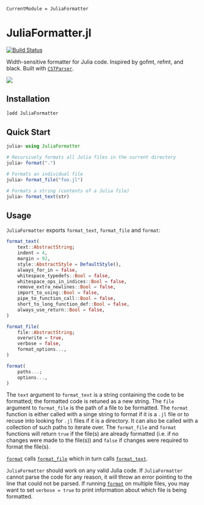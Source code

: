 ```@meta
CurrentModule = JuliaFormatter
```

# JuliaFormatter.jl

[![Build Status](https://travis-ci.org/domluna/JuliaFormatter.jl.svg?branch=master)](https://travis-ci.org/domluna/JuliaFormatter.jl)

Width-sensitive formatter for Julia code. Inspired by gofmt, refmt, and black. Built with [`CSTParser`](https://github.com/ZacLN/CSTParser.jl).

![](https://user-images.githubusercontent.com/1813121/72941091-0b146300-3d68-11ea-9c95-75ec979caf6e.gif)

## Installation

```julia
]add JuliaFormatter
```

## Quick Start

```julia
julia> using JuliaFormatter

# Recursively formats all Julia files in the current directory
julia> format(".")

# Formats an individual file
julia> format_file("foo.jl")

# Formats a string (contents of a Julia file)
julia> format_text(str)
```

## Usage

`JuliaFormatter` exports `format_text`, `format_file` and `format`:

```julia
format_text(
    text::AbstractString;
    indent = 4,
    margin = 92,
    style::AbstractStyle = DefaultStyle(),
    always_for_in = false,
    whitespace_typedefs::Bool = false,
    whitespace_ops_in_indices::Bool = false,
    remove_extra_newlines::Bool = false,
    import_to_using::Bool = false,
    pipe_to_function_call::Bool = false,
    short_to_long_function_def::Bool = false,
    always_use_return::Bool = false,
)

format_file(
    file::AbstractString;
    overwrite = true,
    verbose = false,
    format_options...,
)

format(
    paths...;
    options...,
)
```

The `text` argument to `format_text` is a string containing the code to be formatted; the formatted code is retuned as a new string. The `file` argument to `format_file` is the path of a file to be formatted. The `format` function is either called with a singe string to format if it is a `.jl` file or to recuse into looking for `.jl` files if it is a directory. It can also be called with a collection of such paths to iterate over. The `format_file` and `format` functions will return `true` if the file(s) are already formatted (i.e. if no changes were made to the file(s)) and `false` if changes were required to format the file(s).

[`format`](@ref) calls [`format_file`](@ref) which in turn calls [`format_text`](@ref).

`JuliaFormatter` should work on any valid Julia code.
If `JuliaFormatter` cannot parse the code for any reason, it will throw an error pointing to the line that could not be parsed.
If running [`format`](@ref) on multiple files, you may want to set `verbose = true` to print information about which file is being formatted.
